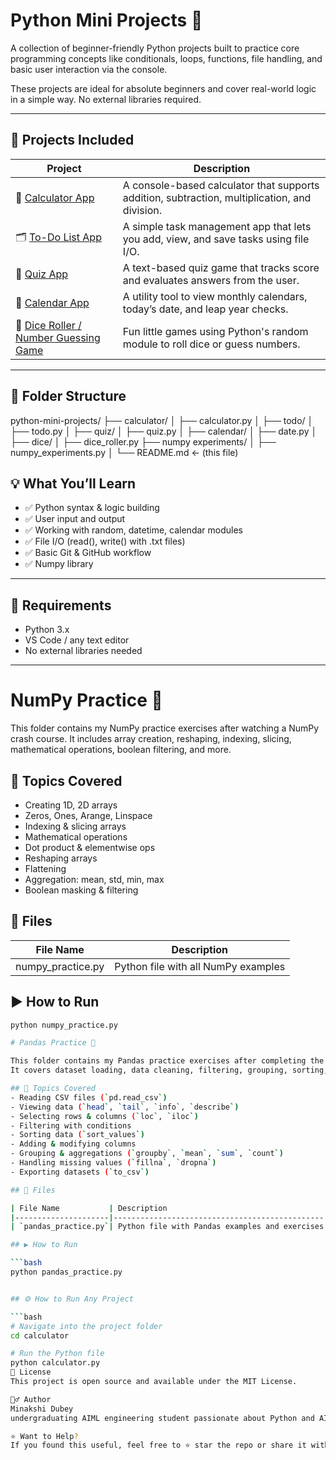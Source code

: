 # Python Mini Projects 🐍

A collection of beginner-friendly Python projects built to practice core programming concepts like conditionals, loops, functions, file handling, and basic user interaction via the console.

These projects are ideal for absolute beginners and cover real-world logic in a simple way. No external libraries required.

---

## 🚀 Projects Included

| Project | Description |
|--------|-------------|
| 🔢 [Calculator App](./calc.py/) | A console-based calculator that supports addition, subtraction, multiplication, and division. |
| 🗂 [To-Do List App](./To_do_list.py/) | A simple task management app that lets you add, view, and save tasks using file I/O. |
| 🧠 [Quiz App](./quiz.py/) | A text-based quiz game that tracks score and evaluates answers from the user. |
| 📅 [Calendar App](./date.py/) | A utility tool to view monthly calendars, today’s date, and leap year checks. |
| 🎲 [Dice Roller / Number Guessing Game](./dice_roller.py/) | Fun little games using Python's random module to roll dice or guess numbers. |

---

## 📁 Folder Structure
python-mini-projects/
├── calculator/
│ ├── calculator.py
│ 
├── todo/
│ ├── todo.py
│ 
├── quiz/
│ ├── quiz.py
│ 
├── calendar/
│ ├── date.py
│ 
├── dice/
│ ├── dice_roller.py
├── numpy experiments/
│ ├── numpy_experiments.py
│ 
└── README.md ← (this file)


## 💡 What You’ll Learn

- ✅ Python syntax & logic building
- ✅ User input and output
- ✅ Working with random, datetime, calendar modules
- ✅ File I/O (read(), write() with .txt files)
- ✅ Basic Git & GitHub workflow
- ✅ Numpy library

---

## 🧪 Requirements

- Python 3.x
- VS Code / any text editor
- No external libraries needed

---

# NumPy Practice 🧮

This folder contains my NumPy practice exercises after watching a NumPy crash course. It includes array creation, reshaping, indexing, slicing, mathematical operations, boolean filtering, and more.

## 🧠 Topics Covered
- Creating 1D, 2D arrays
- Zeros, Ones, Arange, Linspace
- Indexing & slicing arrays
- Mathematical operations
- Dot product & elementwise ops
- Reshaping arrays
- Flattening
- Aggregation: mean, std, min, max
- Boolean masking & filtering

## 📂 Files

| File Name           | Description                        |
|---------------------|------------------------------------|
| numpy_practice.py | Python file with all NumPy examples |

## ▶ How to Run

```bash
python numpy_practice.py

# Pandas Practice 🧮

This folder contains my Pandas practice exercises after completing the Pandas crash course.  
It covers dataset loading, data cleaning, filtering, grouping, sorting, and basic analysis.

## 🧠 Topics Covered
- Reading CSV files (`pd.read_csv`)
- Viewing data (`head`, `tail`, `info`, `describe`)
- Selecting rows & columns (`loc`, `iloc`)
- Filtering with conditions
- Sorting data (`sort_values`)
- Adding & modifying columns
- Grouping & aggregations (`groupby`, `mean`, `sum`, `count`)
- Handling missing values (`fillna`, `dropna`)
- Exporting datasets (`to_csv`)

## 📂 Files

| File Name           | Description                                   |
|---------------------|-----------------------------------------------|
| `pandas_practice.py`| Python file with Pandas examples and exercises|

## ▶️ How to Run

```bash
python pandas_practice.py


## ⚙ How to Run Any Project

```bash
# Navigate into the project folder
cd calculator

# Run the Python file
python calculator.py
📜 License
This project is open source and available under the MIT License.

🙋‍♂ Author
Minakshi Dubey
undergraduating AIML engineering student passionate about Python and AI.

⭐ Want to Help?
If you found this useful, feel free to ⭐ star the repo or share it with your friends learning Python!

